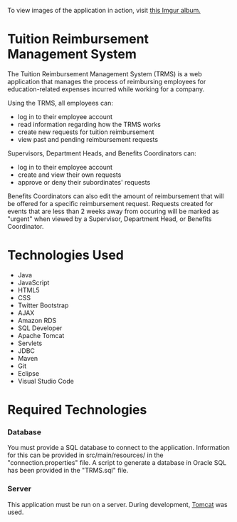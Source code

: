 To view images of the application in action, visit [this Imgur album.](https://imgur.com/a/rV4emVp)

# Tuition Reimbursement Management System
The Tuition Reimbursement Management System (TRMS) is a web application that manages the process of reimbursing employees for education-related expenses incurred while working for a company. 

Using the TRMS, all employees can:

- log in to their employee account
- read information regarding how the TRMS works
- create new requests for tuition reimbursement
- view past and pending reimbursement requests 
 
Supervisors, Department Heads, and Benefits Coordinators can:
- log in to their employee account
- create and view their own requests
- approve or deny their subordinates' requests

Benefits Coordinators can also edit the amount of reimbursement that will be offered for a specific reimbursement request. Requests created for events that are less than 2 weeks away from occuring will be marked as "urgent" when viewed by a Supervisor, Department Head, or Benefits Coordinator. 

# Technologies Used
- Java
- JavaScript
- HTML5
- CSS
- Twitter Bootstrap
- AJAX
- Amazon RDS
- SQL Developer
- Apache Tomcat
- Servlets
- JDBC
- Maven
- Git 
- Eclipse
- Visual Studio Code

# Required Technologies

### Database
You must provide a SQL database to connect to the application. Information for this can be provided in src/main/resources/ in the "connection.properties" file. A script to generate a database in Oracle SQL has been provided in the "TRMS.sql" file. 


### Server
This application must be run on a server. During development, [Tomcat](http://tomcat.apache.org/) was used. 

